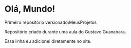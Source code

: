 # Olá, Mundo!
 Primeiro repositório versionado\MeusProjetos

 Repositório criado durante uma aula do Gustavo Guanabara.

Essa linha eu adicionei  diretamente no site.
